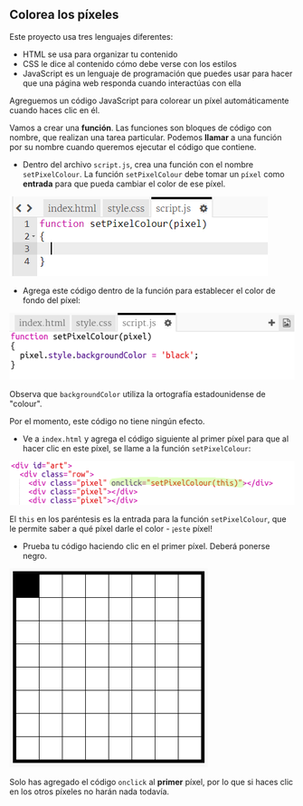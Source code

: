## Colorea los píxeles

Este proyecto usa tres lenguajes diferentes:

+ HTML se usa para organizar tu contenido
+ CSS le dice al contenido cómo debe verse con los estilos
+ JavaScript es un lenguaje de programación que puedes usar para hacer que una página web responda cuando interactúas con ella

Agreguemos un código JavaScript para colorear un píxel automáticamente cuando haces clic en él.

Vamos a crear una **función**. Las funciones son bloques de código con nombre, que realizan una tarea particular. Podemos **llamar** a una función por su nombre cuando queremos ejecutar el código que contiene.

+ Dentro del archivo `script.js`, crea una función con el nombre `setPixelColour`. La función `setPixelColour` debe tomar un `píxel` como **entrada** para que pueda cambiar el color de ese píxel.

![Crear una función](images/create-function.png)

+ Agrega este código dentro de la función para establecer el color de fondo del píxel:

![captura de pantalla](images/pixel-art-set-pixel-colour.png)

Observa que `backgroundColor` utiliza la ortografía estadounidense de "colour".

Por el momento, este código no tiene ningún efecto.

+ Ve a `index.html` y agrega el código siguiente al primer píxel para que al hacer clic en este píxel, se llame a la función `setPixelColour`:

![captura de pantalla](images/pixel-art-onclick.png)

El `this` en los paréntesis es la entrada para la función `setPixelColour`, que le permite saber a qué píxel darle el color - ¡`este` píxel!

+ Prueba tu código haciendo clic en el primer píxel. Deberá ponerse negro.

![captura de pantalla](images/pixel-art-black.png)

Solo has agregado el código `onclick` al **primer** píxel, por lo que si haces clic en los otros píxeles no harán nada todavía.
